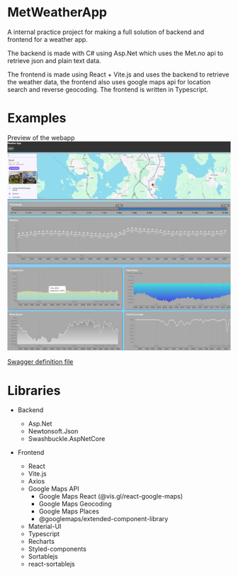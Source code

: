 # MetWeatherApp
 A internal practice project for making a full solution of backend and frontend for a weather app.

 The backend is made with C# using Asp.Net which uses the Met.no api to retrieve json and plain text data.
 
The frontend is made using React + Vite.js and uses the backend to retrieve the weather data, the frontend also uses google maps api for location search and reverse geocoding. The frontend is written in Typescript.

# Examples
Preview of the webapp
![Website preview](https://github.com/haavard-hoijord/MetWeatherApp/blob/main/examples/img.png?raw=true)
![Website preview](https://github.com/haavard-hoijord/MetWeatherApp/blob/main/examples/img2.png?raw=true)

[Swagger definition file](examples/swagger.json)

# Libraries
- Backend
  - Asp.Net
  - Newtonsoft.Json
  - Swashbuckle.AspNetCore
  

- Frontend
  - React
  - Vite.js
  - Axios
  - Google Maps API
    - Google Maps React (@vis.gl/react-google-maps)
    - Google Maps Geocoding
    - Google Maps Places
    - @googlemaps/extended-component-library
  - Material-UI
  - Typescript
  - Recharts
  - Styled-components
  - Sortablejs
  - react-sortablejs